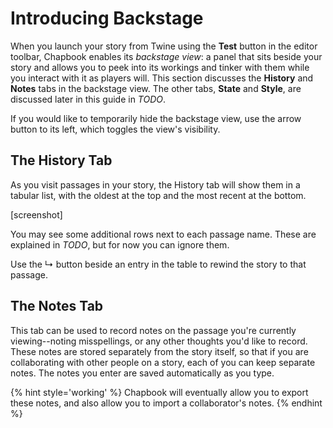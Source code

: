 # Introducing Backstage

When you launch your story from Twine using the **Test** button in the editor toolbar, Chapbook enables its *backstage view*: a panel that sits beside your story and allows you to peek into its workings and tinker with them while you interact with it as players will. This section discusses the **History** and **Notes** tabs in the backstage view. The other tabs, **State** and **Style**, are discussed later in this guide in *TODO*.

If you would like to temporarily hide the backstage view, use the arrow button to its left, which toggles the view's visibility.

## The History Tab

As you visit passages in your story, the History tab will show them in a tabular list, with the oldest at the top and the most recent at the bottom.

[screenshot]

You may see some additional rows next to each passage name. These are explained in *TODO*, but for now you can ignore them.

Use the &#x21b3; button beside an entry in the table to rewind the story to that passage.

## The Notes Tab

This tab can be used to record notes on the passage you're currently viewing--noting misspellings, or any other thoughts you'd like to record. These notes are stored separately from the story itself, so that if you are collaborating with other people on a story, each of you can keep separate notes. The notes you enter are saved automatically as you type.

{% hint style='working' %}
Chapbook will eventually allow you to export these notes, and also allow you to import a collaborator's notes.
{% endhint %}